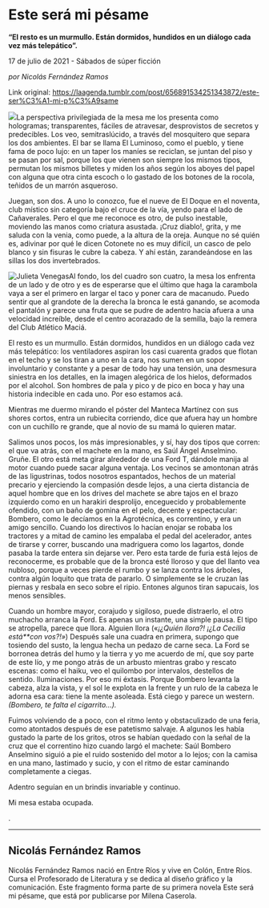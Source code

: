 # Este será mi pésame

**“El resto es un murmullo. Están dormidos, hundidos en un diálogo cada vez más telepático”.**

17 de julio de 2021 - Sábados de súper ficción

_por Nicolás Fernández Ramos_

Link original: https://laagenda.tumblr.com/post/656891534251343872/este-ser%C3%A1-mi-p%C3%A9same

![](https://64.media.tumblr.com/5f13cc24d0961e1036a5ab2817a67cbc/e3a04f69a71347cd-ca/s500x750/00bce08478f5b39f96fcbe2f2b9119f6b5d7b3c9.jpg)La perspectiva privilegiada de la mesa me los presenta como hologramas; transparentes, fáciles de atravesar, desprovistos de secretos y predecibles. Los veo, semitraslúcido, a través del mosquitero que separa los dos ambientes. El bar se llama El Luminoso, como el pueblo, y tiene fama de poco lujo: en un taper los maníes se reciclan, se juntan del piso y se pasan por sal, porque los que vienen son siempre los mismos tipos, permutan los mismos billetes y miden los años según los aboyes del papel con alguna que otra cinta escoch o lo gastado de los botones de la rocola, teñidos de un marrón asqueroso.  

Juegan, son dos. A uno lo conozco, fue el nueve de El Doque en el noventa, club místico sin categoría bajo el cruce de la vía, yendo para el lado de Cañaverales. Pero el que me reconoce es otro, de pulso inestable, moviendo las manos como criatura asustada. ¡Cruz diablo!, grita, y me saluda con la venia, como puede, a la altura de la oreja. Aunque no sé quién es, adivinar por qué le dicen Cotonete no es muy difícil, un casco de pelo blanco y sin fisuras le cubre la cabeza. Y ahí están, zarandeándose en las sillas los dos invertebrados.

![Julieta Venegas](https://64.media.tumblr.com/1b0a9b25f9e75d2fa2d8b9bbcc2f964a/e3a04f69a71347cd-fb/s250x400/26663289e4f9b17dfa92b1cdd15460d075cb375b.png)Al fondo, los del cuadro son cuatro, la mesa los enfrenta de un lado y de otro y es de esperarse que el último que haga la carambola vaya a ser el primero en largar el taco y poner cara de macanudo. Puedo sentir que al grandote de la derecha la bronca le está ganando, se acomoda el pantalón y parece una fruta que se pudre de adentro hacia afuera a una velocidad increíble, desde el centro acorazado de la semilla, bajo la remera del Club Atlético Maciá. 

El resto es un murmullo. Están dormidos, hundidos en un diálogo cada vez más telepático: los ventiladores aspiran los casi cuarenta grados que flotan en el techo y se los tiran a uno en la cara, nos sumen en un sopor involuntario y constante y a pesar de todo hay una tensión, una desmesura siniestra en los detalles, en la imagen alegórica de los hielos, deformados por el alcohol. Son hombres de pala y pico y de pico en boca y hay una historia indecible en cada uno. Por eso estamos acá. 

Mientras me duermo mirando el póster del Manteca Martínez con sus shores cortos, entra un rubiecita corriendo, dice que afuera hay un hombre con un cuchillo re grande, que al novio de su mamá lo quieren matar.   

Salimos unos pocos, los más impresionables, y sí, hay dos tipos que corren: el que va atrás, con el machete en la mano, es Saúl Ángel Anselmino. Gruñe. El otro está meta girar alrededor de una Ford T, dándole manija al motor cuando puede sacar alguna ventaja. Los vecinos se amontonan atrás de las ligustrinas, todos nosotros espantados, hechos de un material precario y ejerciendo la compasión desde lejos, a una cierta distancia de aquel hombre que en los drives del machete se abre tajos en el brazo izquierdo como en un harakiri desprolijo, enceguecido y probablemente ofendido, con un baño de gomina en el pelo, decente y espectacular: Bombero, como le decíamos en la Agrotécnica, es correntino, y era un amigo sencillo. Cuando los directivos lo hacían enojar se robaba los tractores y a mitad de camino les empalaba el pedal del acelerador, antes de tirarse y correr, buscando una madriguera como los lagartos, donde pasaba la tarde entera sin dejarse ver. Pero esta tarde de furia está lejos de reconocerme, es probable que de la bronca esté lloroso y que del llanto vea nubloso, porque a veces pierde el rumbo y se lanza contra los árboles, contra algún loquito que trata de pararlo. O simplemente se le cruzan las piernas y resbala en seco sobre el ripio. Entones algunos tiran sapucais, los menos sensibles.  

Cuando un hombre mayor, corajudo y sigiloso, puede distraerlo, el otro muchacho arranca la Ford. Es apenas un instante, una simple pausa. El tipo se atropella, parece que llora. Alguien llora («*¡¿Quién llora?! ¡¿La Cecilia está**con vos?!»*) Después sale una cuadra en primera, supongo que tosiendo del susto, la lengua hecha un pedazo de carne seca. La Ford se borronea detrás del humo y la tierra y yo me acuerdo de mí, que soy parte de este lío, y me pongo atrás de un arbusto mientras grabo y rescato escenas: como el haiku, veo el quilombo por intervalos, destellos de sentido. Iluminaciones. Por eso mi éxtasis. Porque Bombero levanta la cabeza, alza la vista, y el sol le explota en la frente y un rulo de la cabeza le adorna esa cara: tiene la mente asoleada. Está ciego y parece un western. *(Bombero, te falta el cigarrito…).* 

Fuimos volviendo de a poco, con el ritmo lento y obstaculizado de una feria, como atontados después de ese patetismo salvaje. A algunos les había gustado la parte de los gritos, otros se habían quedado con la señal de la cruz que el correntino hizo cuando largó el machete: Saúl Bombero Anselmino siguió a pie el ruido sostenido del motor a lo lejos; con la camisa en una mano, lastimado y sucio, y con el ritmo de estar caminando completamente a ciegas.   

Adentro seguían en un brindis invariable y continuo.

Mi mesa estaba ocupada.

  


.



---

 Nicolás Fernández Ramos
------------------------

Nicolás Fernández Ramos nació en Entre Ríos y vive en Colón, Entre Ríos. Cursa el Profesorado de Literatura y se dedica al diseño gráfico y la comunicación. Este fragmento forma parte de su primera novela Este será mi pésame, que está por publicarse por Milena Caserola.

